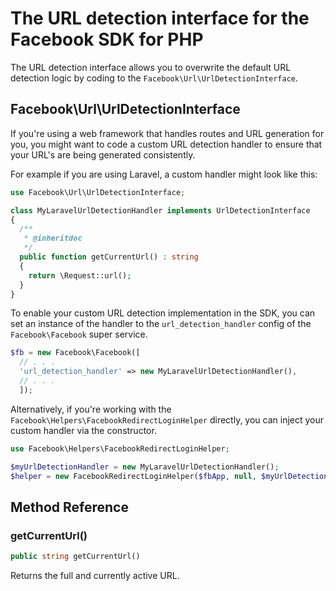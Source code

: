 # The URL detection interface for the Facebook SDK for PHP

The URL detection interface allows you to overwrite the default URL detection logic by coding to the `Facebook\Url\UrlDetectionInterface`.

## Facebook\Url\UrlDetectionInterface

If you're using a web framework that handles routes and URL generation for you, you might want to code a custom URL detection handler to ensure that your URL's are being generated consistently.

For example if you are using Laravel, a custom handler might look like this:

```php
use Facebook\Url\UrlDetectionInterface;

class MyLaravelUrlDetectionHandler implements UrlDetectionInterface
{
  /**
   * @inheritdoc
   */
  public function getCurrentUrl() : string
  {
    return \Request::url();
  }
}
```

To enable your custom URL detection implementation in the SDK, you can set an instance of the handler to the `url_detection_handler` config of the `Facebook\Facebook` super service.

```php
$fb = new Facebook\Facebook([
  // . . .
  'url_detection_handler' => new MyLaravelUrlDetectionHandler(),
  // . . .
  ]);
```

Alternatively, if you're working with the `Facebook\Helpers\FacebookRedirectLoginHelper` directly, you can inject your custom handler via the constructor.

```php
use Facebook\Helpers\FacebookRedirectLoginHelper;

$myUrlDetectionHandler = new MyLaravelUrlDetectionHandler();
$helper = new FacebookRedirectLoginHelper($fbApp, null, $myUrlDetectionHandler);
```

## Method Reference

### getCurrentUrl()
```php
public string getCurrentUrl()
```
Returns the full and currently active URL.
